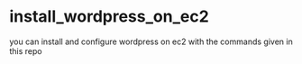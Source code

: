 # install_wordpress_on_ec2
you can install and configure wordpress on ec2 with the commands given in this repo 

